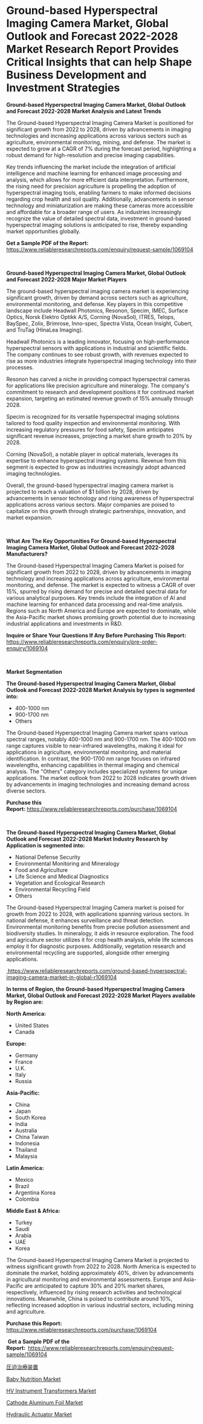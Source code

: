 <p><h1>Ground-based Hyperspectral Imaging Camera Market, Global Outlook and Forecast 2022-2028 Market Research Report Provides Critical Insights that can help Shape Business Development and Investment Strategies</h1></p><p><strong>Ground-based Hyperspectral Imaging Camera Market, Global Outlook and Forecast 2022-2028 Market Analysis and Latest Trends</strong></p>
<p><p>The Ground-based Hyperspectral Imaging Camera Market is positioned for significant growth from 2022 to 2028, driven by advancements in imaging technologies and increasing applications across various sectors such as agriculture, environmental monitoring, mining, and defense. The market is expected to grow at a CAGR of 7% during the forecast period, highlighting a robust demand for high-resolution and precise imaging capabilities. </p><p>Key trends influencing the market include the integration of artificial intelligence and machine learning for enhanced image processing and analysis, which allows for more efficient data interpretation. Furthermore, the rising need for precision agriculture is propelling the adoption of hyperspectral imaging tools, enabling farmers to make informed decisions regarding crop health and soil quality. Additionally, advancements in sensor technology and miniaturization are making these cameras more accessible and affordable for a broader range of users. As industries increasingly recognize the value of detailed spectral data, investment in ground-based hyperspectral imaging solutions is anticipated to rise, thereby expanding market opportunities globally.</p></p>
<p><strong>Get a Sample PDF of the Report:&nbsp;</strong> <a href="https://www.reliableresearchreports.com/enquiry/request-sample/1069104">https://www.reliableresearchreports.com/enquiry/request-sample/1069104</a></p>
<p>&nbsp;</p>
<p><strong>Ground-based Hyperspectral Imaging Camera Market, Global Outlook and Forecast 2022-2028 Major Market Players</strong></p>
<p><p>The ground-based hyperspectral imaging camera market is experiencing significant growth, driven by demand across sectors such as agriculture, environmental monitoring, and defense. Key players in this competitive landscape include Headwall Photonics, Resonon, Specim, IMEC, Surface Optics, Norsk Elektro Optikk A/S, Corning (NovaSol), ITRES, Telops, BaySpec, Zolix, Brimrose, Inno-spec, Spectra Vista, Ocean Insight, Cubert, and TruTag (HinaLea Imaging).</p><p>Headwall Photonics is a leading innovator, focusing on high-performance hyperspectral sensors with applications in industrial and scientific fields. The company continues to see robust growth, with revenues expected to rise as more industries integrate hyperspectral imaging technology into their processes.</p><p>Resonon has carved a niche in providing compact hyperspectral cameras for applications like precision agriculture and mineralogy. The company's commitment to research and development positions it for continued market expansion, targeting an estimated revenue growth of 15% annually through 2028.</p><p>Specim is recognized for its versatile hyperspectral imaging solutions tailored to food quality inspection and environmental monitoring. With increasing regulatory pressures for food safety, Specim anticipates significant revenue increases, projecting a market share growth to 20% by 2028.</p><p>Corning (NovaSol), a notable player in optical materials, leverages its expertise to enhance hyperspectral imaging systems. Revenue from this segment is expected to grow as industries increasingly adopt advanced imaging technologies.</p><p>Overall, the ground-based hyperspectral imaging camera market is projected to reach a valuation of $1 billion by 2028, driven by advancements in sensor technology and rising awareness of hyperspectral applications across various sectors. Major companies are poised to capitalize on this growth through strategic partnerships, innovation, and market expansion.</p></p>
<p>&nbsp;</p>
<p><strong>What Are The Key Opportunities For Ground-based Hyperspectral Imaging Camera Market, Global Outlook and Forecast 2022-2028 Manufacturers?</strong></p>
<p><p>The Ground-based Hyperspectral Imaging Camera Market is poised for significant growth from 2022 to 2028, driven by advancements in imaging technology and increasing applications across agriculture, environmental monitoring, and defense. The market is expected to witness a CAGR of over 15%, spurred by rising demand for precise and detailed spectral data for various analytical purposes. Key trends include the integration of AI and machine learning for enhanced data processing and real-time analysis. Regions such as North America and Europe are expected to dominate, while the Asia-Pacific market shows promising growth potential due to increasing industrial applications and investments in R&D.</p></p>
<p><strong>Inquire or Share Your Questions If Any Before Purchasing This Report:</strong> <a href="https://www.reliableresearchreports.com/enquiry/pre-order-enquiry/1069104">https://www.reliableresearchreports.com/enquiry/pre-order-enquiry/1069104</a></p>
<p>&nbsp;</p>
<p><strong>Market Segmentation</strong></p>
<p><strong>The Ground-based Hyperspectral Imaging Camera Market, Global Outlook and Forecast 2022-2028 Market Analysis by types is segmented into:</strong></p>
<p><ul><li>400-1000 nm</li><li>900-1700 nm</li><li>Others</li></ul></p>
<p><p>The Ground-based Hyperspectral Imaging Camera market spans various spectral ranges, notably 400-1000 nm and 900-1700 nm. The 400-1000 nm range captures visible to near-infrared wavelengths, making it ideal for applications in agriculture, environmental monitoring, and material identification. In contrast, the 900-1700 nm range focuses on infrared wavelengths, enhancing capabilities in thermal imaging and chemical analysis. The "Others" category includes specialized systems for unique applications. The market outlook from 2022 to 2028 indicates growth driven by advancements in imaging technologies and increasing demand across diverse sectors.</p></p>
<p><strong>Purchase this Report:&nbsp;</strong><a href="https://www.reliableresearchreports.com/purchase/1069104">https://www.reliableresearchreports.com/purchase/1069104</a></p>
<p>&nbsp;</p>
<p><strong>The Ground-based Hyperspectral Imaging Camera Market, Global Outlook and Forecast 2022-2028 Market Industry Research by Application is segmented into:</strong></p>
<p><ul><li>National Defense Security</li><li>Environmental Monitoring and Mineralogy</li><li>Food and Agriculture</li><li>Life Science and Medical Diagnostics</li><li>Vegetation and Ecological Research</li><li>Environmental Recycling Field</li><li>Others</li></ul></p>
<p><p>The Ground-based Hyperspectral Imaging Camera market is poised for growth from 2022 to 2028, with applications spanning various sectors. In national defense, it enhances surveillance and threat detection. Environmental monitoring benefits from precise pollution assessment and biodiversity studies. In mineralogy, it aids in resource exploration. The food and agriculture sector utilizes it for crop health analysis, while life sciences employ it for diagnostic purposes. Additionally, vegetation research and environmental recycling are supported, alongside other emerging applications.</p></p>
<p><a href="https://www.reliableresearchreports.com/ground-based-hyperspectral-imaging-camera-market-in-global-r1069104">&nbsp;https://www.reliableresearchreports.com/ground-based-hyperspectral-imaging-camera-market-in-global-r1069104</a></p>
<p><strong>In terms of Region, the Ground-based Hyperspectral Imaging Camera Market, Global Outlook and Forecast 2022-2028 Market Players available by Region are:</strong></p>
<p>
    <p> <strong> North America: </strong>
        <ul>
            <li>United States</li>
            <li>Canada</li>
        </ul>
        </p> 
    <p> <strong> Europe: </strong>
        <ul>
            <li>Germany</li>
            <li>France</li>
            <li>U.K.</li>
            <li>Italy</li>
            <li>Russia</li>
        </ul>
        </p> 
    <p> <strong> Asia-Pacific: </strong>
        <ul>
            <li>China</li>
            <li>Japan</li>
            <li>South Korea</li>
            <li>India</li>
            <li>Australia</li>
            <li>China Taiwan</li>
            <li>Indonesia</li>
            <li>Thailand</li>
            <li>Malaysia</li>
        </ul>
        </p> 
    <p> <strong> Latin America: </strong>
        <ul>
            <li>Mexico</li>
            <li>Brazil</li>
            <li>Argentina Korea</li>
            <li>Colombia</li>
        </ul>
        </p> 
    <p> <strong> Middle East & Africa: </strong>
        <ul>
            <li>Turkey</li>
            <li>Saudi</li>
            <li>Arabia</li>
            <li>UAE</li>
            <li>Korea</li>
        </ul>
    </p>
    </p>
<p><p>The Ground-based Hyperspectral Imaging Camera Market is projected to witness significant growth from 2022 to 2028. North America is expected to dominate the market, holding approximately 40%, driven by advancements in agricultural monitoring and environmental assessments. Europe and Asia-Pacific are anticipated to capture 30% and 20% market shares, respectively, influenced by rising research activities and technological innovations. Meanwhile, China is poised to contribute around 10%, reflecting increased adoption in various industrial sectors, including mining and agriculture.</p></p>
<p><strong>Purchase this Report: </strong><a href="https://www.reliableresearchreports.com/purchase/1069104">https://www.reliableresearchreports.com/purchase/1069104</a></p>
<p>&nbsp;<strong>Get a Sample PDF of the Report:&nbsp;&nbsp;</strong><a href="https://www.reliableresearchreports.com/enquiry/request-sample/1069104">https://www.reliableresearchreports.com/enquiry/request-sample/1069104</a></p>
<p><strong></strong></p>
<p><p><a href="https://medium.com/@randallrunte2023/%E3%82%B0%E3%83%AD%E3%83%BC%E3%83%90%E3%83%AB%E5%9C%A7%E8%BF%AB%E7%99%82%E6%B3%95%E3%83%87%E3%83%90%E3%82%A4%E3%82%B9%E5%B8%82%E5%A0%B4%E5%88%86%E6%9E%90-%E5%8B%95%E5%90%91-%E4%BA%88%E6%B8%AC-%E3%81%8A%E3%82%88%E3%81%B3%E6%88%90%E9%95%B7%E6%A9%9F%E4%BC%9A-2024%E5%B9%B4-2031%E5%B9%B4-123%E3%83%9A%E3%83%BC%E3%82%B8%E3%81%AE%E3%83%AC%E3%83%9D%E3%83%BC%E3%83%88-6c4882da13ae">圧迫治療装置</a></p><p><a href="https://issuu.com/reportprime-2/docs/baby-nutrition-market-size-2030.ppt_e27bf67755888c">Baby Nutrition Market</a></p><p><a href="https://www.linkedin.com/pulse/global-hv-instrument-transformers-market-size-expected-experience-yr51f?trackingId=SOttc0Q9TTqKodx%2FlPj2ng%3D%3D">HV Instrument Transformers Market</a></p><p><a href="https://issuu.com/reportprime-2/docs/cathode-aluminum-foil-market-size-2_4d2297a1229a06">Cathode Aluminum Foil Market</a></p><p><a href="https://www.linkedin.com/pulse/strategic-market-insights-navigating-global-hydraulic-actuator-vq0sf?trackingId=BJpIY%2F2cS8CIEayM3Fs5ig%3D%3D">Hydraulic Actuator Market</a></p></p>